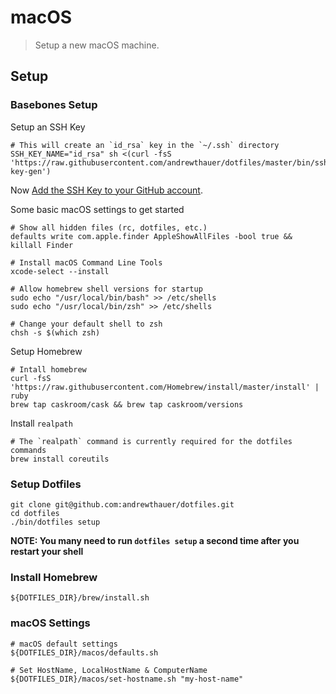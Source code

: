 # macOS

> Setup a new macOS machine.

## Setup

### Basebones Setup

Setup an SSH Key

```shell
# This will create an `id_rsa` key in the `~/.ssh` directory
SSH_KEY_NAME="id_rsa" sh <(curl -fsS 'https://raw.githubusercontent.com/andrewthauer/dotfiles/master/bin/ssh-key-gen')
```

Now [Add the SSH Key to your GitHub account](https://help.github.com/articles/generating-ssh-keys/#step-4-add-your-ssh-key-to-your-account).

Some basic macOS settings to get started

```shell
# Show all hidden files (rc, dotfiles, etc.)
defaults write com.apple.finder AppleShowAllFiles -bool true && killall Finder

# Install macOS Command Line Tools
xcode-select --install

# Allow homebrew shell versions for startup
sudo echo "/usr/local/bin/bash" >> /etc/shells
sudo echo "/usr/local/bin/zsh" >> /etc/shells

# Change your default shell to zsh
chsh -s $(which zsh)
```

Setup Homebrew

```shell
# Intall homebrew
curl -fsS 'https://raw.githubusercontent.com/Homebrew/install/master/install' | ruby
brew tap caskroom/cask && brew tap caskroom/versions
```

Install `realpath`

```shell
# The `realpath` command is currently required for the dotfiles commands
brew install coreutils
```

### Setup Dotfiles

```shell
git clone git@github.com:andrewthauer/dotfiles.git
cd dotfiles
./bin/dotfiles setup
```

**NOTE: You many need to run `dotfiles setup` a second time after you restart
your shell**

### Install Homebrew

```shell
${DOTFILES_DIR}/brew/install.sh
```

### macOS Settings

```shell
# macOS default settings
${DOTFILES_DIR}/macos/defaults.sh

# Set HostName, LocalHostName & ComputerName
${DOTFILES_DIR}/macos/set-hostname.sh "my-host-name"
```

